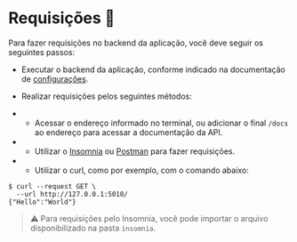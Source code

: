 # Requisições 📃

Para fazer requisições no backend da aplicação, você deve seguir os seguintes passos:

- Executar o backend da aplicação, conforme indicado na documentação de [configurações](../configurações).

- Realizar requisições pelos seguintes métodos:
- - Acessar o endereço informado no terminal, ou adicionar o final `/docs` ao endereço para acessar a documentação da API.
- - Utilizar o [Insomnia](https://insomnia.rest/download/) ou [Postman](https://www.postman.com/downloads/) para fazer requisições.
- - Utilizar o curl, como por exemplo, com o comando abaixo:

<!-- termynal -->

```console
$ curl --request GET \
  --url http://127.0.0.1:5010/
{"Hello":"World"}
```

> ⚠️ Para requisições pelo Insomnia, você pode importar o arquivo disponibilizado na pasta `insomnia`.

